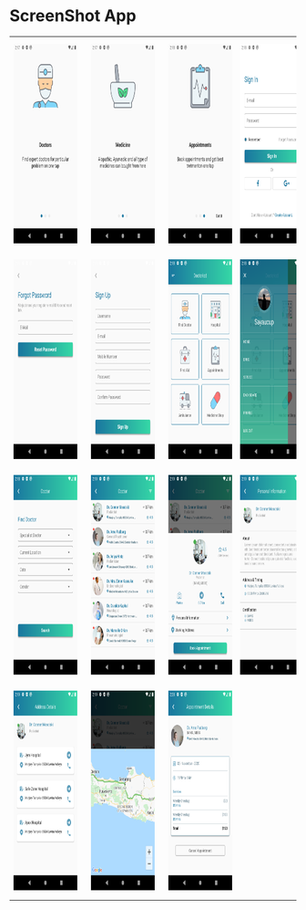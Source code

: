 # ScreenShot App

<table>
  <tr>
    <td><img style="margin-right: 20px;" src="assets/screenshot/1.png" width=230 height=350></td>
    <td><img style="margin: 10px;" src="assets/screenshot/2.png" width=230 height=350></td>
    <td><img style="margin-left: 20px;" src="assets/screenshot/3.png" width=230 height=350></td>
    <td><img style="margin-left: 20px;" src="assets/screenshot/4.png" width=230 height=350></td>
  </tr>
  <tr>
    <td><img style="margin-right: 20px;" src="assets/screenshot/5.png" width=230 height=350></td>
    <td><img style="margin: 10px;" src="assets/screenshot/6.png" width=230 height=350></td>
    <td><img style="margin-left: 20px;" src="assets/screenshot/7.png" width=230 height=350></td>
    <td><img style="margin-left: 20px;" src="assets/screenshot/8.png" width=230 height=350></td>
  </tr>
  <tr>
    <td><img style="margin-right: 20px;" src="assets/screenshot/9.png" width=230 height=350></td>
    <td><img style="margin: 10px;" src="assets/screenshot/10.png" width=230 height=350></td>
    <td><img style="margin-left: 20px;" src="assets/screenshot/11.png" width=230 height=350></td>
    <td><img style="margin-left: 20px;" src="assets/screenshot/12.png" width=230 height=350></td>
  </tr>
  <tr>
    <td><img style="margin-right: 20px;" src="assets/screenshot/13.png" width=230 height=350></td>
    <td><img style="margin: 10px;" src="assets/screenshot/14.png" width=230 height=350></td>
    <td><img style="margin-left: 20px;" src="assets/screenshot/15.png" width=230 height=350></td>
  </tr>
 </table>
